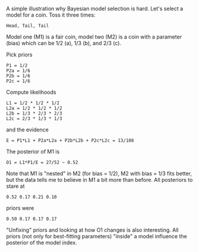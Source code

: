 A simple illustration why Bayesian model selection is hard. Let's select
a model for a coin. Toss it three times:

    Head, Tail, Tail

Model one (M1) is a fair coin, model two (M2) is a coin with a
parameter (bias) which can be 1/2 (a), 1/3 (b), and 2/3 (c).

Pick priors

    P1 = 1/2
    P2a = 1/6
    P2b = 1/6
    P2c = 1/6

Compute likelihoods

    L1 = 1/2 * 1/2 * 1/2
    L2a = 1/2 * 1/2 * 1/2
    L2b = 1/3 * 2/3 * 2/3
    L2c = 2/3 * 1/3 * 1/3

and the evidence

    E = P1*L1 + P2a*L2a + P2b*L2b + P2c*L2c = 13/108

The posterior of M1 is

    O1 = L1*P1/E = 27/52 ~ 0.52

Note that M1 is "nested" in M2 (for bias = 1/2), M2 with bias = 1/3
fits better, but the data tells me to believe in M1 a bit more than
before. All posteriors to stare at

    0.52 0.17 0.21 0.10

priors were

    0.50 0.17 0.17 0.17

"Unfixing" priors and looking at how O1 changes is also
interesting. All priors (not only for best-fitting parameters)
"inside" a model influence the posterior of the model index.